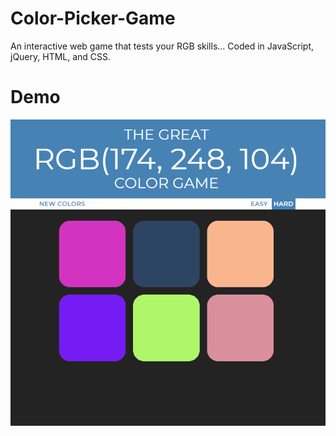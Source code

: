 # Color-Picker-Game
An interactive web game that tests your RGB skills...
Coded in JavaScript, jQuery, HTML, and CSS.


# Demo
![Color Picker Game Demo](demo/ColorPicker.gif)

